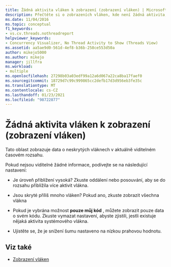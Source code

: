 ```yaml
---
title: Žádná aktivita vláken k zobrazení (zobrazení vláken) | Microsoft Docs
description: Přečtěte si o zobrazeních vláken, kde není žádná aktivita, která by se měla zobrazit v aktuálně viditelném časovém rozsahu.
ms.date: 11/04/2016
ms.topic: conceptual
f1_keywords:
- vs.cv.threads.nothreadreport
helpviewer_keywords:
- Concurrency Visualizer, No Thread Activity to Show (Threads View)
ms.assetid: aa5ae9d0-561d-4ef8-b36b-258ce553d50a
author: mikejo5000
ms.author: mikejo
manager: jillfra
ms.workload:
- multiple
ms.openlocfilehash: 27298b03a03edf99a12a6d067a22ca8ba17faef0
ms.sourcegitcommit: 18729d7c99c999865cc2defb17d3d956eb3fe35c
ms.translationtype: MT
ms.contentlocale: cs-CZ
ms.lasthandoff: 01/23/2021
ms.locfileid: "98722877"
---
```

# <a name="no-thread-activity-to-show-threads-view"></a>Žádná aktivita vláken k zobrazení (zobrazení vláken)
Tato oblast zobrazuje data o neskrytých vláknech v aktuálně viditelném časovém rozsahu.

 Pokud nejsou viditelné žádné informace, podívejte se na následující nastavení:

- Je úroveň přiblížení vysoká? Zkuste oddálení nebo posouvání, aby se do rozsahu přiblížila více aktivit vlákna.

- Jsou skryté příliš mnoho vláken? Pokud ano, zkuste zobrazit všechna vlákna

- Pokud je vybrána možnost **pouze můj kód** , můžete zobrazit pouze data o svém kódu. Zkuste vymazat nastavení, abyste zjistili, jestli existuje nějaká aktivita systémového vlákna.

- Ujistěte se, že je snížení šumu nastaveno na nízkou prahovou hodnotu.

## <a name="see-also"></a>Viz také
- [Zobrazení vláken](../profiling/threads-view-parallel-performance.md)